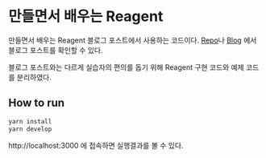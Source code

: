 # 만들면서 배우는 Reagent

만들면서 배우는 Reagent 블로그 포스트에서 사용하는 코드이다. [Repo](https://github.com/jngbng/code-read-blog)나 [Blog](https://code-read-blog.vercel.app/didact-reagent/) 에서 블로그 포스트를 확인할 수 있다.

블로그 포스트와는 다르게 실습자의 편의를 돕기 위해 Reagent 구현 코드와 예제 코드를 분리하였다.

## How to run

```bash
yarn install
yarn develop
```

http://localhost:3000 에 접속하면 실행결과를 볼 수 있다.
